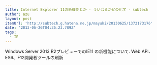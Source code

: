 ```yaml
---
title: Internet Explorer 11の新機能とか - ういはるかぜの化学 - subtech
author: azu
layout: post
itemUrl: 'http://subtech.g.hatena.ne.jp/mayuki/20130625/1372173176'
date: '2013-06-26T04:35:23.789Z'
tags:
  - IE
---
```

Windows Server 2013 R2プレビューでのIE11 の新機能について.
Web API、ES6、F12開発者ツールの刷新
